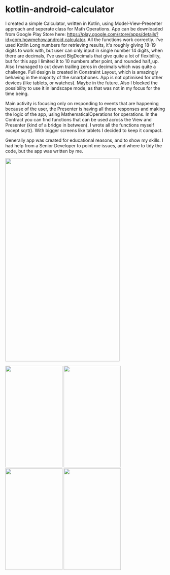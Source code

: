 # kotlin-android-calculator
I created a simple Calculator, written in Kotlin, using Model-View-Presenter approach and seperate class for Math Operations. App can be downloaded from Google Play Store here: https://play.google.com/store/apps/details?id=com.howmehow.android.calculator.
All the functions work correctly. I've used Kotlin Long numbers for retrieving results, it's roughly giving 18-19 digits to work with, but user can only input in single number 14 digits, when there are decimals, I've used BigDecimals that give quite a lot of flexibility, but for this app I limited it to 10 numbers after point, and rounded half_up. Also I managed to cut down trailing zeros in decimals which was quite a challenge.
Full design is created in Constraint Layout, which is amazingly behaving in the majority of the smartphones. App is not optimised for other devices (like tablets, or watches). Maybe in the future. Also I blocked the possibility to use it in landscape mode, as that was not in my focus for the time being. 

Main activity is focusing only on responding to events that are happening because of the user, the Presenter is having all those responses and making the logic of the app, using MathematicalOperations for operations. In the Contract you can find functions that can be used across the View and Presenter (kind of a bridge in between). 
I wrote all the functions myself except sqrt(). With bigger screens like tablets I decided to keep it compact. 

Generally app was created for educational reasons, and to show my skills. I had help from a Senior Developer to point me issues, and where to tidy the code, but the app was written by me. 

<img src="https://user-images.githubusercontent.com/58289892/94999553-556a0700-05ba-11eb-844b-dd8f1200bc7f.gif" width="360" height="640" />

<img src="https://user-images.githubusercontent.com/58289892/94999555-5ac75180-05ba-11eb-93ff-e60af1769a36.png" width="180" height="320" /> <img src="https://user-images.githubusercontent.com/58289892/94999556-5b5fe800-05ba-11eb-9adf-89af04de5aad.png" width="180" height="320" /> <img src="https://user-images.githubusercontent.com/58289892/94999557-5b5fe800-05ba-11eb-9c95-a3afb1bcb73c.png" width="180" height="320" /> <img src="https://user-images.githubusercontent.com/58289892/94999558-5b5fe800-05ba-11eb-8513-88630cbf5640.png" width="180" height="320" />



